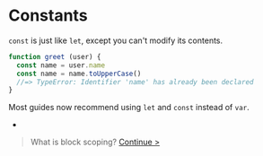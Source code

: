 # Constants

`const` is just like `let`, except you can't modify its contents.

```js
function greet (user) {
  const name = user.name
  const name = name.toUpperCase()
  //=> TypeError: Identifier 'name' has already been declared
}
```

Most guides now recommend using `let` and `const` instead of `var`.

-

> What is block scoping? [Continue >](block-scoping.md)
